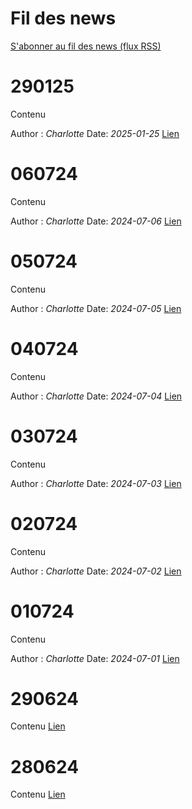 
<!-- Ne pas modifier, généré automatiquement -->

# Fil des news


<a href='../../latest_news.xml' download='news.xml'>S'abonner au fil des news (flux RSS)</a>


                    
# 290125

Contenu

Author : *Charlotte* Date: *2025-01-25* [Lien](News/202501/290125.md)

# 060724

Contenu

Author : *Charlotte* Date: *2024-07-06* [Lien](News/202407/060724.md)

# 050724

Contenu

Author : *Charlotte* Date: *2024-07-05* [Lien](News/202407/050724.md)

# 040724

Contenu

Author : *Charlotte* Date: *2024-07-04* [Lien](News/202407/040724.md)

# 030724

Contenu

Author : *Charlotte* Date: *2024-07-03* [Lien](News/202407/030724.md)

# 020724

Contenu

Author : *Charlotte* Date: *2024-07-02* [Lien](News/202407/020724.md)

# 010724

Contenu

Author : *Charlotte* Date: *2024-07-01* [Lien](News/202407/010724.md)

# 290624

Contenu [Lien](News/202406/290624.md)

# 280624

Contenu [Lien](News/202406/280624.md)

